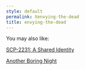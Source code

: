 ```yaml
---
style: default
permalink: Xenvying-the-dead
title: envying-the-dead
---
```

You may also like:

[SCP-2231: A Shared Identity](http://scp-wiki.net/scp-2231)

[Another Boring Night](http://scp-wiki.net/do-you-remember-these-guys)
